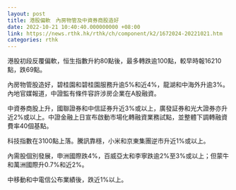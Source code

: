 ```yaml
---
layout: post
title: 港股偏軟　內房物管及中資券商股造好
date: 2022-10-21 10:40:40.000000000 +08:00
link: https://news.rthk.hk/rthk/ch/component/k2/1672024-20221021.htm
categories: rthk
---
```


港股初段反覆偏軟，恒生指數升約80點後，最多轉跌逾100點，較早時報16210點，跌69點。

內房物管股造好，碧桂園和碧桂園服務升逾5%和近4%，龍湖和中海外升逾3%。內地官媒報道，中證監有條件容許涉房企業在A股融資。

中資券商股上升，國聯證券和中信証券升近3%或以上，廣發証券和光大證券亦升近2%或以上。中證金融上日宣布啟動市場化轉融資業務試點，並整體下調轉融資費率40個基點。

科技指數在3100點上落。騰訊靠穩，小米和京東集團逆市升近1%或以上。

內需股個別發展，申洲國際跌4%，百威亞太和李寧跌逾2%至3%或以上；但蒙牛和萬洲國際升0.7%和近2%。

中移動和中電信公布業績後，跌近1%以上。
